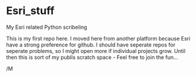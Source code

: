 Esri_stuff
==========

My Esri related Python scribeling

This is my first repo here. I moved here from another platform because Esri have a strong preference for github.
I should have seperate repos for seperate problems, so I might open more if individual projects grow.
Until then this is sort of my publis scratch space - Feel free to join the fun...

/M
